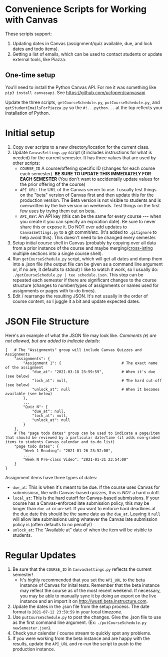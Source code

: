 # Convenience Scripts for Working with Canvas

These scripts support:

1. Updating dates in Canvas (assignment/quiz available, due, and lock dates and todo items). 
2. Getting a list of emails, which can be used to contact students or update external tools, like Piazza.

## One-time setup

You'll need to install the Python Canvas API.  For me it was something like `pip3 install canvasapi​`. See https://github.com/ucfopen/canvasapi

Update the three scripts, `getCourseSchedule.py`, `putCourseSchedule.py`, and `getStudentEmailsForPiazza.py` so the `#!...python...` at the top reflects your installation of Python.

# Initial setup

1. Copy over scripts to a new directory/location for the current class.
2. Update `CanvasSettings.py` script (it includes instructions for what is needed) for the current semester.  It has three values that are used by other scripts:
   * `COURSE_ID` A course/offering specific ID (changes for each course each semester). **BE SURE TO UPDATE THIS IMMEDIATELY FOR EACH SEMESTER** (You don't want to accidentally update values for the prior offering of the course)
   * `API_URL`: The URL of the Canvas server to use.  I usually test things on the "beta" version of Canvas first and then update this for the production version.  The Beta version is not visible to students and is overwritten by the live version on weekends.  Test things on the first few uses by trying them out on beta.  
   * `API_KEY`:  An API key (this can be the same for every course --- when you create it you can specify an expiration date).  Be sure to never share this or expose it.  Do NOT ever add updates to `CanvasSettings.py` to a git commit/etc. (It's added to `.gitignore` to help avoid this).  This doesn't need to be changed every semester.
3. Setup initial course shell in Canvas (probably by copying over all data from a prior instance of the course and maybe merging/[cross-isting](https://community.canvaslms.com/t5/Instructor-Guide/How-do-I-cross-list-a-section-in-a-course-as-an-instructor/ta-p/1261) multiple sections into a single course shell).
4. Run `getCourseSchedule.py` script, which will get all dates and dump them into a .json file (the output file can be given as a command line argument or, if no are, it defaults to stdout) I like to watch it work, so I usually do: `./getCourseSchedule.py | tee schedule.json​`.  This step can be repeated each semester if there are significant changes to the course structure (changes to number/types of assignments or names used for assignments or pages with to-do times). 
5. Edit / rearrange the resulting JSON.  It's not usually in the order of course content, so I juggle it a bit and update expected dates.  

# JSON File Structure

Here's an example of what the JSON file may look like.  *Comments (`#`) are not allowed, but are added to indicate details*:

```
{   # The "Assignments" group will include Canvas Quizzes and Assignments
    "assignments": {
        "Assignment 1": {                           # The exact name of the assignment
            "due_at": "2021-03-18 23:59:59",        # When it's due (see below)
            "lock_at": null,                        # The hard cut-off (see below)
            "unlock_at": null                       # When it becomes available (see below)
        },
        ...
        "Quiz N": {
            "due_at": null,
            "lock_at": null,
            "unlock_at": null
        }
    },
    # The "page todo dates" group can be used to indicate a page/item that should be reviewed by a particular date/time (it adds non-graded items to students Canvas calendar and to-do list)
    "page todo dates": {
        "Week 1 Reading": "2021-01-26 23:52:00",
        ...
        "Week N Pre-class Video": "2021-01-31 23:54:00"
    }
}
```

Assignment items have three types of dates:

* `due_at`: This is when it's meant to be due.  If the course uses Canvas for submissiosn, like with Canvas-based quizzes, this is *NOT* a hard cutoff.
* `local_at`: This is the hard cutoff for Canvas-based submissions. If your course has a Canvas-enforced late submission policy, this may be longer than `due_at` or un-set.  If you want to enforce hard deadlines at the due date this should be the same date as the `due_at`.  Leaving it `null` will allow late submissions using whatever the Canvas late submission policy is (often defaults to no penalty!)
* `unlock_at`:  The "Available at" date of when the item will be visible to students.

# Regular Updates

1. Be sure that the `COURSE_ID` in `CanvasSettings.py` reflects the current semester!
   * It's highly recommended that you set the `API_URL` to the beta instance of Canvas for inital tests.  Remember that the beta instance may reflect the course as of the most recent weekend.  If necessary, you may be able to manually sync it by doing an export on the live instance and an import it on http://wustl.beta.instructure.com. 
2. Update the dates in the .json file from the setup process. The date format is `2021-07-12 23:59:59` in your local timezone.
3. Use `putCourseSchedule.py` to post the changes.  Give the .json file to use as the first command line argument.  (Ex: `./putCourseSchedule.py newSemester.json`).  
4. Check your calendar / course stream to quickly spot any problems.
5. If you were working from the beta instance and are happy with the results, update the `API_URL` and re-run the script to push to the production instance.
